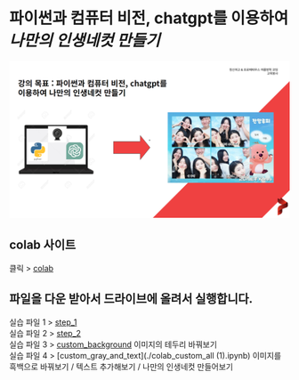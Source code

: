 # 파이썬과 컴퓨터 비전, chatgpt를 이용하여 *나만의 인생네컷 만들기*

![poster](./assets/preview.png)

## colab 사이트
클릭 > [colab](https://colab.google/)

## 파일을 다운 받아서 드라이브에 올려서 실행합니다.
실습 파일 1 > [step_1](./colab_webcam_step1.ipynb)  
실습 파일 2 > [step_2](./colab_webcam_step2.ipynb)  
실습 파일 3 > [custom_background](./colab_custom_background_1.ipynb) 이미지의 테두리 바꿔보기  
실습 파일 4 > [custom_gray_and_text](./colab_custom_all (1).ipynb)  이미지를 흑백으로 바꿔보기 / 텍스트 추가해보기 / 나만의 인생네컷 만들어보기

